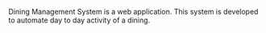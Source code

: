 Dining Management System is a web application. This system is developed to automate day to day activity of a dining.